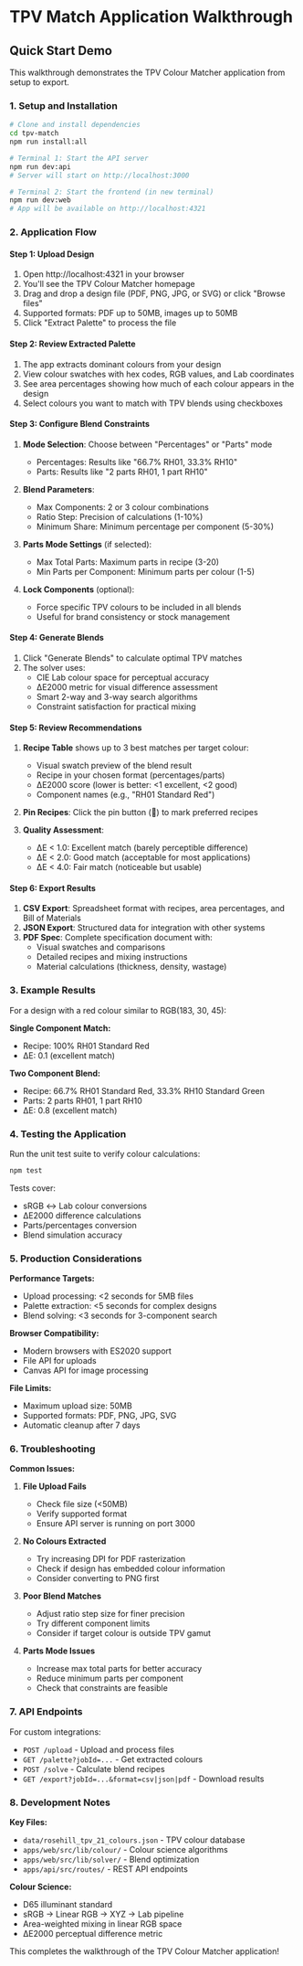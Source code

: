 # TPV Match Application Walkthrough

## Quick Start Demo

This walkthrough demonstrates the TPV Colour Matcher application from setup to export.

### 1. Setup and Installation

```bash
# Clone and install dependencies
cd tpv-match
npm run install:all

# Terminal 1: Start the API server
npm run dev:api
# Server will start on http://localhost:3000

# Terminal 2: Start the frontend (in new terminal)
npm run dev:web
# App will be available on http://localhost:4321
```

### 2. Application Flow

#### Step 1: Upload Design
1. Open http://localhost:4321 in your browser
2. You'll see the TPV Colour Matcher homepage
3. Drag and drop a design file (PDF, PNG, JPG, or SVG) or click "Browse files"
4. Supported formats: PDF up to 50MB, images up to 50MB
5. Click "Extract Palette" to process the file

#### Step 2: Review Extracted Palette
1. The app extracts dominant colours from your design
2. View colour swatches with hex codes, RGB values, and Lab coordinates
3. See area percentages showing how much of each colour appears in the design
4. Select colours you want to match with TPV blends using checkboxes

#### Step 3: Configure Blend Constraints
1. **Mode Selection**: Choose between "Percentages" or "Parts" mode
   - Percentages: Results like "66.7% RH01, 33.3% RH10"
   - Parts: Results like "2 parts RH01, 1 part RH10"

2. **Blend Parameters**:
   - Max Components: 2 or 3 colour combinations
   - Ratio Step: Precision of calculations (1-10%)
   - Minimum Share: Minimum percentage per component (5-30%)

3. **Parts Mode Settings** (if selected):
   - Max Total Parts: Maximum parts in recipe (3-20)
   - Min Parts per Component: Minimum parts per colour (1-5)

4. **Lock Components** (optional):
   - Force specific TPV colours to be included in all blends
   - Useful for brand consistency or stock management

#### Step 4: Generate Blends
1. Click "Generate Blends" to calculate optimal TPV matches
2. The solver uses:
   - CIE Lab colour space for perceptual accuracy
   - ΔE2000 metric for visual difference assessment
   - Smart 2-way and 3-way search algorithms
   - Constraint satisfaction for practical mixing

#### Step 5: Review Recommendations
1. **Recipe Table** shows up to 3 best matches per target colour:
   - Visual swatch preview of the blend result
   - Recipe in your chosen format (percentages/parts)
   - ΔE2000 score (lower is better: <1 excellent, <2 good)
   - Component names (e.g., "RH01 Standard Red")

2. **Pin Recipes**: Click the pin button (📍) to mark preferred recipes

3. **Quality Assessment**:
   - ΔE < 1.0: Excellent match (barely perceptible difference)
   - ΔE < 2.0: Good match (acceptable for most applications)
   - ΔE < 4.0: Fair match (noticeable but usable)

#### Step 6: Export Results
1. **CSV Export**: Spreadsheet format with recipes, area percentages, and Bill of Materials
2. **JSON Export**: Structured data for integration with other systems
3. **PDF Spec**: Complete specification document with:
   - Visual swatches and comparisons
   - Detailed recipes and mixing instructions
   - Material calculations (thickness, density, wastage)

### 3. Example Results

For a design with a red colour similar to RGB(183, 30, 45):

**Single Component Match:**
- Recipe: 100% RH01 Standard Red
- ΔE: 0.1 (excellent match)

**Two Component Blend:**
- Recipe: 66.7% RH01 Standard Red, 33.3% RH10 Standard Green
- Parts: 2 parts RH01, 1 part RH10
- ΔE: 0.8 (excellent match)

### 4. Testing the Application

Run the unit test suite to verify colour calculations:

```bash
npm test
```

Tests cover:
- sRGB ↔ Lab colour conversions
- ΔE2000 difference calculations
- Parts/percentages conversion
- Blend simulation accuracy

### 5. Production Considerations

**Performance Targets:**
- Upload processing: <2 seconds for 5MB files
- Palette extraction: <5 seconds for complex designs
- Blend solving: <3 seconds for 3-component search

**Browser Compatibility:**
- Modern browsers with ES2020 support
- File API for uploads
- Canvas API for image processing

**File Limits:**
- Maximum upload size: 50MB
- Supported formats: PDF, PNG, JPG, SVG
- Automatic cleanup after 7 days

### 6. Troubleshooting

**Common Issues:**

1. **File Upload Fails**
   - Check file size (<50MB)
   - Verify supported format
   - Ensure API server is running on port 3000

2. **No Colours Extracted**
   - Try increasing DPI for PDF rasterization
   - Check if design has embedded colour information
   - Consider converting to PNG first

3. **Poor Blend Matches**
   - Adjust ratio step size for finer precision
   - Try different component limits
   - Consider if target colour is outside TPV gamut

4. **Parts Mode Issues**
   - Increase max total parts for better accuracy
   - Reduce minimum parts per component
   - Check that constraints are feasible

### 7. API Endpoints

For custom integrations:

- `POST /upload` - Upload and process files
- `GET /palette?jobId=...` - Get extracted colours
- `POST /solve` - Calculate blend recipes
- `GET /export?jobId=...&format=csv|json|pdf` - Download results

### 8. Development Notes

**Key Files:**
- `data/rosehill_tpv_21_colours.json` - TPV colour database
- `apps/web/src/lib/colour/` - Colour science algorithms
- `apps/web/src/lib/solver/` - Blend optimization
- `apps/api/src/routes/` - REST API endpoints

**Colour Science:**
- D65 illuminant standard
- sRGB → Linear RGB → XYZ → Lab pipeline
- Area-weighted mixing in linear RGB space
- ΔE2000 perceptual difference metric

This completes the walkthrough of the TPV Colour Matcher application!
